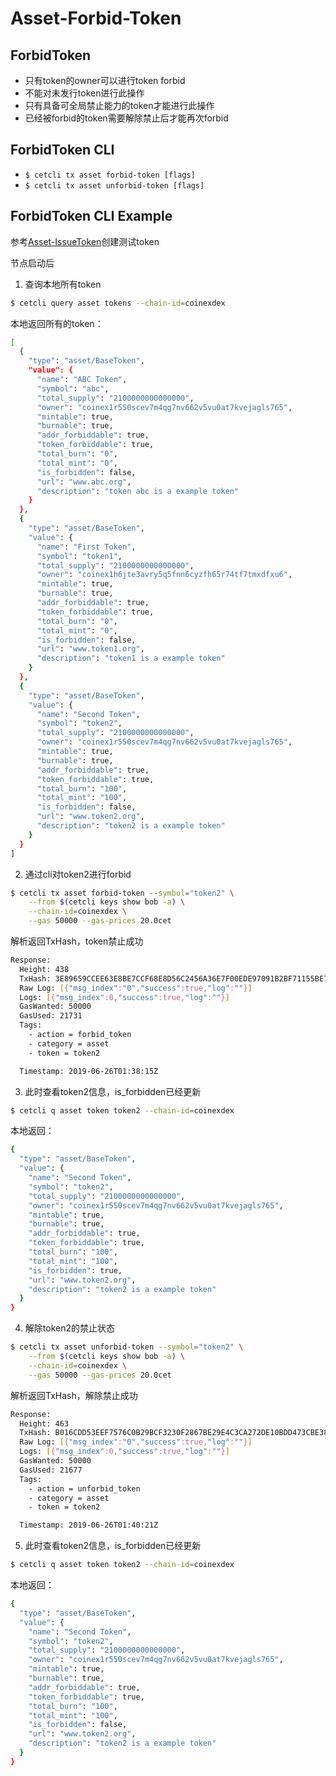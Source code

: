 # Asset-Forbid-Token

## ForbidToken

- 只有token的owner可以进行token forbid
- 不能对未发行token进行此操作
- 只有具备可全局禁止能力的token才能进行此操作
- 已经被forbid的token需要解除禁止后才能再次forbid

## ForbidToken CLI

- `$ cetcli tx asset forbid-token [flags]`
- `$ cetcli tx asset unforbid-token [flags]`

## ForbidToken CLI Example

参考[Asset-IssueToken](https://github.com/coinexchain/dex/blob/master/docs/tests/dex-asset-issue.md)创建测试token

节点启动后

1. 查询本地所有token

```bash
$ cetcli query asset tokens --chain-id=coinexdex
```

本地返回所有的token：

```bash
[
  {
    "type": "asset/BaseToken",
    "value": {
      "name": "ABC Token",
      "symbol": "abc",
      "total_supply": "2100000000000000",
      "owner": "coinex1r550scev7m4qg7nv662v5vu0at7kvejagls765",
      "mintable": true,
      "burnable": true,
      "addr_forbiddable": true,
      "token_forbiddable": true,
      "total_burn": "0",
      "total_mint": "0",
      "is_forbidden": false,
      "url": "www.abc.org",
      "description": "token abc is a example token"
    }
  },
  {
    "type": "asset/BaseToken",
    "value": {
      "name": "First Token",
      "symbol": "token1",
      "total_supply": "2100000000000000",
      "owner": "coinex1h6jte3avry5q5fnn6cyzfh65r74tf7tmxdfxu6",
      "mintable": true,
      "burnable": true,
      "addr_forbiddable": true,
      "token_forbiddable": true,
      "total_burn": "0",
      "total_mint": "0",
      "is_forbidden": false,
      "url": "www.token1.org",
      "description": "token1 is a example token"
    }
  },
  {
    "type": "asset/BaseToken",
    "value": {
      "name": "Second Token",
      "symbol": "token2",
      "total_supply": "2100000000000000",
      "owner": "coinex1r550scev7m4qg7nv662v5vu0at7kvejagls765",
      "mintable": true,
      "burnable": true,
      "addr_forbiddable": true,
      "token_forbiddable": true,
      "total_burn": "100",
      "total_mint": "100",
      "is_forbidden": false,
      "url": "www.token2.org",
      "description": "token2 is a example token"
    }
  }
]
```

2. 通过cli对token2进行forbid

```bash
$ cetcli tx asset forbid-token --symbol="token2" \
    --from $(cetcli keys show bob -a) \
    --chain-id=coinexdex \
    --gas 50000 --gas-prices 20.0cet
```

解析返回TxHash，token禁止成功

```bash
Response:
  Height: 438
  TxHash: 3E89659CCEE63E8BE7CCF68E8D56C2456A36E7F00EDE97091B2BF71155BE7885
  Raw Log: [{"msg_index":"0","success":true,"log":""}]
  Logs: [{"msg_index":0,"success":true,"log":""}]
  GasWanted: 50000
  GasUsed: 21731
  Tags:
    - action = forbid_token
    - category = asset
    - token = token2

  Timestamp: 2019-06-26T01:38:15Z
```

3. 此时查看token2信息，is_forbidden已经更新

```bash
$ cetcli q asset token token2 --chain-id=coinexdex
```

本地返回：

```bash
{
  "type": "asset/BaseToken",
  "value": {
    "name": "Second Token",
    "symbol": "token2",
    "total_supply": "2100000000000000",
    "owner": "coinex1r550scev7m4qg7nv662v5vu0at7kvejagls765",
    "mintable": true,
    "burnable": true,
    "addr_forbiddable": true,
    "token_forbiddable": true,
    "total_burn": "100",
    "total_mint": "100",
    "is_forbidden": true,
    "url": "www.token2.org",
    "description": "token2 is a example token"
  }
}
```

4. 解除token2的禁止状态

```bash
$ cetcli tx asset unforbid-token --symbol="token2" \
    --from $(cetcli keys show bob -a) \
    --chain-id=coinexdex \
    --gas 50000 --gas-prices 20.0cet
```

解析返回TxHash，解除禁止成功

```bash
Response:
  Height: 463
  TxHash: B016CDD53EEF7576C0B29BCF3230F2867BE29E4C3CA272DE10BDD473CBE38809
  Raw Log: [{"msg_index":"0","success":true,"log":""}]
  Logs: [{"msg_index":0,"success":true,"log":""}]
  GasWanted: 50000
  GasUsed: 21677
  Tags:
    - action = unforbid_token
    - category = asset
    - token = token2

  Timestamp: 2019-06-26T01:40:21Z
```

5. 此时查看token2信息，is_forbidden已经更新

```bash
$ cetcli q asset token token2 --chain-id=coinexdex
```

本地返回：

```bash
{
  "type": "asset/BaseToken",
  "value": {
    "name": "Second Token",
    "symbol": "token2",
    "total_supply": "2100000000000000",
    "owner": "coinex1r550scev7m4qg7nv662v5vu0at7kvejagls765",
    "mintable": true,
    "burnable": true,
    "addr_forbiddable": true,
    "token_forbiddable": true,
    "total_burn": "100",
    "total_mint": "100",
    "is_forbidden": false,
    "url": "www.token2.org",
    "description": "token2 is a example token"
  }
}
```
